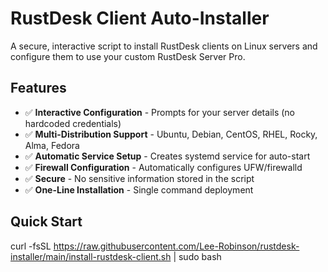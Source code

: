 # RustDesk Client Auto-Installer

A secure, interactive script to install RustDesk clients on Linux servers and configure them to use your custom RustDesk Server Pro.

## Features

- ✅ **Interactive Configuration** - Prompts for your server details (no hardcoded credentials)
- ✅ **Multi-Distribution Support** - Ubuntu, Debian, CentOS, RHEL, Rocky, Alma, Fedora
- ✅ **Automatic Service Setup** - Creates systemd service for auto-start
- ✅ **Firewall Configuration** - Automatically configures UFW/firewalld
- ✅ **Secure** - No sensitive information stored in the script
- ✅ **One-Line Installation** - Single command deployment

## Quick Start

curl -fsSL https://raw.githubusercontent.com/Lee-Robinson/rustdesk-installer/main/install-rustdesk-client.sh | sudo bash
